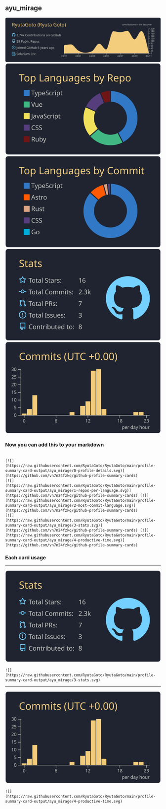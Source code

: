 ## ayu_mirage

[![](./0-profile-details.svg)](https://github.com/vn7n24fzkq/github-profile-summary-cards)
[![](./1-repos-per-language.svg)](https://github.com/vn7n24fzkq/github-profile-summary-cards) [![](./2-most-commit-language.svg)](https://github.com/vn7n24fzkq/github-profile-summary-cards)
[![](./3-stats.svg)](https://github.com/vn7n24fzkq/github-profile-summary-cards) [![](./4-productive-time.svg)](https://github.com/vn7n24fzkq/github-profile-summary-cards)
### Now you can add this to your markdown
```

[![](https://raw.githubusercontent.com/RyutaGoto/RyutaGoto/main/profile-summary-card-output/ayu_mirage/0-profile-details.svg)](https://github.com/vn7n24fzkq/github-profile-summary-cards)
[![](https://raw.githubusercontent.com/RyutaGoto/RyutaGoto/main/profile-summary-card-output/ayu_mirage/1-repos-per-language.svg)](https://github.com/vn7n24fzkq/github-profile-summary-cards) [![](https://raw.githubusercontent.com/RyutaGoto/RyutaGoto/main/profile-summary-card-output/ayu_mirage/2-most-commit-language.svg)](https://github.com/vn7n24fzkq/github-profile-summary-cards)
[![](https://raw.githubusercontent.com/RyutaGoto/RyutaGoto/main/profile-summary-card-output/ayu_mirage/3-stats.svg)](https://github.com/vn7n24fzkq/github-profile-summary-cards) [![](https://raw.githubusercontent.com/RyutaGoto/RyutaGoto/main/profile-summary-card-output/ayu_mirage/4-productive-time.svg)](https://github.com/vn7n24fzkq/github-profile-summary-cards)

```

### Each card usage
---

![](./3-stats.svg)

```
![](https://raw.githubusercontent.com/RyutaGoto/RyutaGoto/main/profile-summary-card-output/ayu_mirage/3-stats.svg)
```

    

---

![](./4-productive-time.svg)

```
![](https://raw.githubusercontent.com/RyutaGoto/RyutaGoto/main/profile-summary-card-output/ayu_mirage/4-productive-time.svg)
```

    
